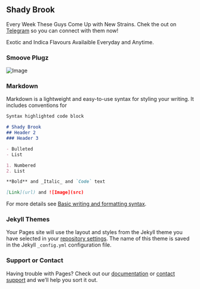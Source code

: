## Shady Brook

Every Week These Guys Come Up with New Strains. Chek the out on [Telegram](telegram.com) so you can connect with them now!


Exotic and Indica Flavours Availaible Everyday and Anytime.

### Smoove Plugz
![Image](https://www.google.co.in/imgres?imgurl=https%3A%2F%2Fwww.verywellmind.com%2Fthmb%2F2sogEr3gNemXNC2pzVyQTxQ1fgQ%3D%2F1280x853%2Ffilters%3Ano_upscale()%3Amax_bytes(150000)%3Astrip_icc()%2Fmarijuana-454601963-resized-569fd2345f9b58eba4ad583d.jpg&imgrefurl=https%3A%2F%2Fwww.verywellmind.com%2Ftypes-of-marijuana-22323&tbnid=vWdC2rxcRiIEwM&vet=12ahUKEwi9wevcg_L1AhVgEWMBHX5MCaIQMygAegUIARDbAQ..i&docid=RVrjJSIrfa74-M&w=1280&h=853&q=weed&client=safari&ved=2ahUKEwi9wevcg_L1AhVgEWMBHX5MCaIQMygAegUIARDbAQ) 

### Markdown

Markdown is a lightweight and easy-to-use syntax for styling your writing. It includes conventions for

```markdown
Syntax highlighted code block

# Shady Brook
## Header 2
### Header 3

- Bulleted
- List

1. Numbered
2. List

**Bold** and _Italic_ and `Code` text

[Link](url) and ![Image](src)
```

For more details see [Basic writing and formatting syntax](https://docs.github.com/en/github/writing-on-github/getting-started-with-writing-and-formatting-on-github/basic-writing-and-formatting-syntax).

### Jekyll Themes

Your Pages site will use the layout and styles from the Jekyll theme you have selected in your [repository settings](https://github.com/shadybrook/shadybrook.github.io/settings/pages). The name of this theme is saved in the Jekyll `_config.yml` configuration file.

### Support or Contact

Having trouble with Pages? Check out our [documentation](https://docs.github.com/categories/github-pages-basics/) or [contact support](https://support.github.com/contact) and we’ll help you sort it out.
